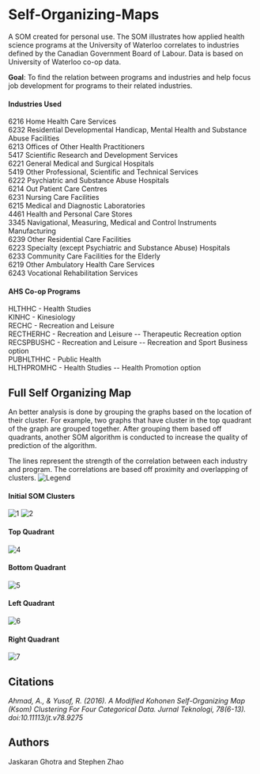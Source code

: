 # Self-Organizing-Maps
A SOM created for personal use.
The SOM illustrates how applied health science programs at the University of Waterloo correlates to industries defined by the Canadian Government Board of Labour. Data is based on University of Waterloo co-op data.


**Goal**: To find the relation between programs and industries and help focus job development for programs to their related industries. 

#### Industries Used


6216 Home Health Care Services  
6232 Residential Developmental Handicap, Mental Health and Substance Abuse Facilities  
6213 Offices of Other Health Practitioners  
5417 Scientific Research and Development Services  
6221 General Medical and Surgical Hospitals  
5419 Other Professional, Scientific and Technical Services  
6222 Psychiatric and Substance Abuse Hospitals  
6214 Out Patient Care Centres  
6231 Nursing Care Facilities  
6215 Medical and Diagnostic Laboratories  
4461 Health and Personal Care Stores  
3345 Navigational, Measuring, Medical and Control Instruments Manufacturing  
6239 Other Residential Care Facilities  
6223 Specialty (except Psychiatric and Substance Abuse) Hospitals  
6233 Community Care Facilities for the Elderly  
6219 Other Ambulatory Health Care Services  
6243 Vocational Rehabilitation Services  


#### AHS Co-op Programs

HLTHHC - Health Studies   
KINHC - Kinesiology   
RECHC - Recreation and Leisure   
RECTHERHC - Recreation and Leisure -- Therapeutic Recreation option   
RECSPBUSHC - Recreation and Leisure -- Recreation and Sport Business option   
PUBHLTHHC - Public Health    
HLTHPROMHC - Health Studies -- Health Promotion option   


## Full Self Organizing Map

An better analysis is done by grouping the graphs based on the location of their cluster. 
For example, two graphs that have cluster in the top quadrant of the graph are grouped together. 
After grouping them based off quadrants, another SOM algorithm is conducted to increase the quality of prediction of the algorithm.

The lines represent the strength of the correlation between each industry and program. The correlations are based off proximity and overlapping of clusters. 
![Legend](SOM/SOM3.PNG)

#### Initial SOM Clusters
![1](SOM/SOM1.PNG)
![2](SOM/SOM2.PNG)

#### Top Quadrant
![4](SOM/SOM4.PNG)

#### Bottom Quadrant
![5](SOM/SOM5.PNG)

#### Left Quadrant
![6](SOM/SOM6.PNG)

#### Right Quadrant
![7](SOM/SOM7.PNG)

## Citations
*Ahmad, A., & Yusof, R. (2016). A Modified Kohonen Self-Organizing Map (Ksom) Clustering For Four Categorical Data. Jurnal Teknologi, 78(6-13). doi:10.11113/jt.v78.9275*

## Authors
Jaskaran Ghotra and Stephen Zhao
